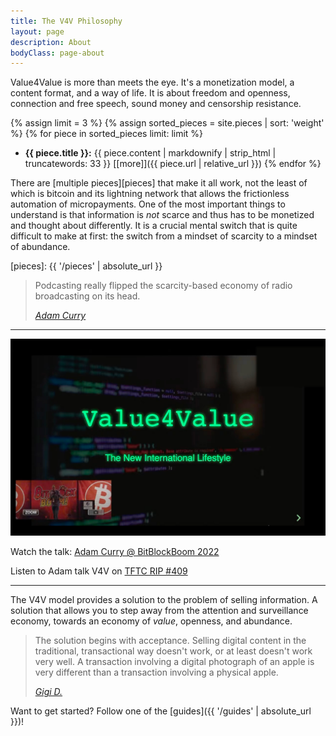 ```yaml
---
title: The V4V Philosophy
layout: page
description: About
bodyClass: page-about
---
```


Value4Value is more than meets the eye. It's a monetization model, a content
format, and a way of life. It is about freedom and openness, connection and free
speech, sound money and censorship resistance.

{% assign limit = 3 %}
{% assign sorted_pieces = site.pieces | sort: 'weight' %}
{% for piece in sorted_pieces limit: limit %}
  - **{{ piece.title }}:** {{ piece.content | markdownify | strip_html | truncatewords: 33 }} [[more]]({{ piece.url | relative_url }})
{% endfor %}

There are [multiple pieces][pieces] that make it all work, not the least of
which is bitcoin and its lightning network that allows the frictionless
automation of micropayments. One of the most important things to understand is
that information is _not_ scarce and thus has to be monetized and thought about
differently. It is a crucial mental switch that is quite difficult to make at
first: the switch from a mindset of scarcity to a mindset of abundance.

[pieces]: {{ '/pieces' | absolute_url }}

> Podcasting really flipped the scarcity-based economy of radio broadcasting on
> its head.
>
> <cite>[Adam Curry](https://youtu.be/8RNsFNyCHL4?t=19964)</cite>

---

[![Adam talking V4V @ BitBlockBoom 2022](/images/bitblockboom.jpg)](https://youtu.be/8RNsFNyCHL4?t=19964)

Watch the talk: [Adam Curry @ BitBlockBoom 2022](https://youtu.be/8RNsFNyCHL4?t=19964)

Listen to Adam talk V4V on [TFTC RIP #409](https://tftc.io/tftc-podcast/409-discussing-value-4-value-with-the-podfather-adam-curry/)

---

The V4V model provides a solution to the problem of selling information. A
solution that allows you to step away from the attention and surveillance
economy, towards an economy of _value_, openness, and abundance.

> The solution begins with acceptance. Selling digital content in the
> traditional, transactional way doesn't work, or at least doesn't work very
> well. A transaction involving a digital photograph of an apple is very
> different than a transaction involving a physical apple.
>
> <cite>[Gigi D.][busking]</cite>

[busking]: https://dergigi.com/2021/12/30/the-freedom-of-value/#accept-the-nature-of-information

Want to get started? Follow one of the [guides]({{ '/guides' | absolute_url }})!

